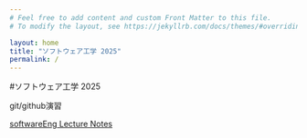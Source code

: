 ```yaml
---
# Feel free to add content and custom Front Matter to this file.
# To modify the layout, see https://jekyllrb.com/docs/themes/#overriding-theme-defaults

layout: home
title: "ソフトウェア工学 2025"
permalink: / 
---
```


#ソフトウェア工学 2025

git/github演習

[softwareEng Lecture Notes](/softwareEng2025.md)